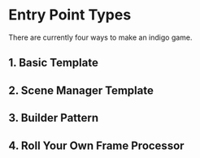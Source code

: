 # Entry Point Types

There are currently four ways to make an indigo game.

## 1. Basic Template

## 2. Scene Manager Template

## 3. Builder Pattern

## 4. Roll Your Own Frame Processor
